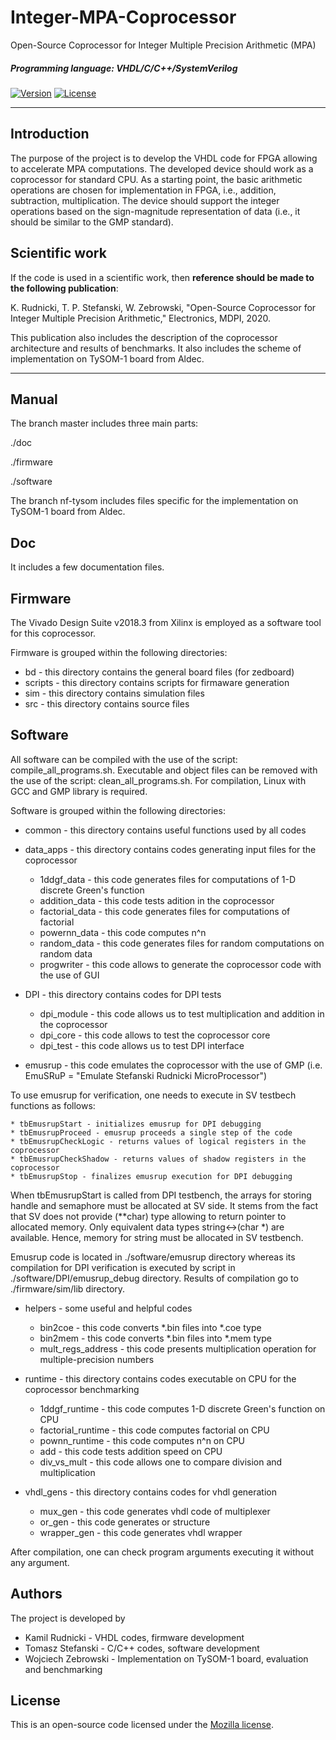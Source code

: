# Integer-MPA-Coprocessor
Open-Source Coprocessor for Integer Multiple Precision Arithmetic (MPA)

##### Programming language: VHDL/C/C++/SystemVerilog

[![Version](https://img.shields.io/badge/version-1.0-green.svg)](README.md) [![License](https://img.shields.io/badge/license-Mozilla-blue.svg)](https://opensource.org/licenses/MPL-2.0)

---
## Introduction
The purpose of the project is to develop the VHDL code for FPGA allowing to accelerate MPA computations. The developed device should work as a coprocessor for standard CPU. As a starting point, the basic arithmetic operations are chosen for implementation in FPGA, i.e., addition, subtraction, multiplication. The device should support the integer operations based on the sign-magnitude representation of data (i.e., it should be similar to the GMP standard).

## Scientific work
If the code is used in a scientific work, then **reference should be made to the following publication**:

K. Rudnicki, T. P. Stefanski, W. Zebrowski, "Open-Source Coprocessor for Integer Multiple Precision Arithmetic," Electronics, MDPI, 2020.

This publication also includes the description of the coprocessor architecture and results of benchmarks. It also includes the scheme of implementation on TySOM-1 board from Aldec.

---
## Manual
The branch master includes three main parts:

./doc

./firmware

./software

The branch nf-tysom includes files specific for the implementation on TySOM-1 board from Aldec.

## Doc
It includes a few documentation files.

## Firmware
The Vivado Design Suite v2018.3 from Xilinx is employed as a software tool for this coprocessor.

Firmware is grouped within the following directories:
- bd - this directory contains the general board files (for zedboard)
- scripts - this directory contains scripts for firmaware generation
- sim - this directory contains simulation files
- src - this directory contains source files

## Software
All software can be compiled with the use of the script: compile_all_programs.sh. Executable and object files can be removed with the use of the script: clean_all_programs.sh. For compilation, Linux with GCC and GMP library is required.

Software is grouped within the following directories:

- common - this directory contains useful functions used by all codes

- data_apps - this directory contains codes generating input files for the coprocessor
    * 1ddgf_data - this code generates files for computations of 1-D discrete Green's function
    * addition_data - this code tests adition in the coprocessor
    * factorial_data - this code generates files for computations of factorial
    * powernn_data - this code computes n^n
    * random_data - this code generates files for random computations on random data
    * progwriter - this code allows to generate the coprocessor code with the use of GUI

- DPI - this directory contains codes for DPI tests
    * dpi_module - this code allows us to test multiplication and addition in the coprocessor
    * dpi_core - this code allows to test the coprocessor core
    * dpi_test - this code allows us to test DPI interface

- emusrup - this code emulates the coprocessor with the use of GMP (i.e. EmuSRuP = "Emulate Stefanski Rudnicki MicroProcessor") 

To use emusrup for verification, one needs to execute in SV testbech functions as follows:

    * tbEmusrupStart - initializes emusrup for DPI debugging
    * tbEmusrupProceed - emusrup proceeds a single step of the code
    * tbEmusrupCheckLogic - returns values of logical registers in the coprocessor
    * tbEmusrupCheckShadow - returns values of shadow registers in the coprocessor
    * tbEmusrupStop - finalizes emusrup execution for DPI debugging

When tbEmusrupStart is called from DPI testbench, the arrays for storing handle and semaphore must be allocated at SV side. It stems from the fact that SV does not provide (**char) type allowing to return pointer to allocated memory. Only equivalent data types string<->(char *) are available. Hence, memory for string must be allocated in SV testbench.

Emusrup code is located in ./software/emusrup directory whereas its compilation for DPI verification is executed by script in ./software/DPI/emusrup_debug directory. Results of compilation go to ./firmware/sim/lib directory.

- helpers - some useful and helpful codes
    * bin2coe - this code converts *.bin files into *.coe type
    * bin2mem - this code converts *.bin files into *.mem type
    * mult_regs_address - this code presents multiplication operation for multiple-precision numbers

- runtime - this directory contains codes executable on CPU for the coprocessor benchmarking
    * 1ddgf_runtime - this code computes 1-D discrete Green's function on CPU
    * factorial_runtime - this code computes factorial on CPU
    * pownn_runtime - this code computes n^n on CPU    
    * add - this code tests addition speed on CPU
    * div_vs_mult - this code allows one to compare division and multiplication

- vhdl_gens - this directory contains codes for vhdl generation
    * mux_gen - this code generates vhdl code of multiplexer
    * or_gen - this code generates or structure
    * wrapper_gen - this code generates vhdl wrapper

After compilation, one can check program arguments executing it without any argument.

## Authors
The project is developed by
- Kamil Rudnicki - VHDL codes, firmware development
- Tomasz Stefanski - C/C++ codes, software development
- Wojciech Zebrowski - Implementation on TySOM-1 board, evaluation and benchmarking

## License
This is an open-source code licensed under the [Mozilla license](LICENSE).
